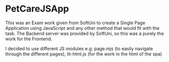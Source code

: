 # PetCareJSApp
This was an Exam work given from SoftUni to create a Single Page Application using JavaScript and any other method that would fit with the task.
The Backend server was provided by SoftUni, so this was a purely the work for the Frontend.

I decided to use different JS modules e.g: 
page.mjs (to easily navigate through the different pages),
lit-html.js (for the work in the html of the spa)
